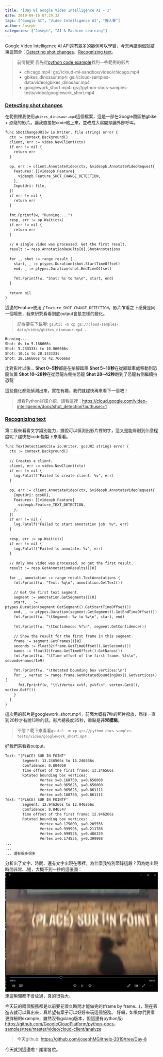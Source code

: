 ```yaml
---
title: "[Day 8] Google Video Intelligence AI - 3"
date: 2019-09-16 07:29:32
tags: ["Google AI", "Video Intelligence AI", "鐵人賽"]
author: Joseph
categories: ["Joseph", "AI & Machine Learning"]
---
```

Google Video Intelligence AI API還有眾多的範例可以學習，今天再講兩個就結束這回合：[Detecting shot changes](https://cloud.google.com/video-intelligence/docs/analyze-shots?authuser=1)、[Recognizing text](https://cloud.google.com/video-intelligence/docs/text-detection?authuser=1)。

> 前情提要
> 我先從[python code example](https://github.com/GoogleCloudPlatform/python-docs-samples/tree/master/video/cloud-client/analyze)找到一些範例的影片
> - chicago.mp4: gs://cloud-ml-sandbox/video/chicago.mp4
> - gbikes_dinosaur.mp4: gs://cloud-samples-data/video/gbikes_dinosaur.mp4
> - googlework_short.mp4: gs://python-docs-samples-tests/video/googlework_short.mp4
<!-- more -->

### [Detecting shot changes](https://cloud.google.com/video-intelligence/docs/analyze-shots?authuser=1)
在範例裡我使用`gbikes_dinosaur.mp4`這個檔案，這是一部在Google園區拍gbike + 恐龍的影片。讓我直接把code貼上來，並改成大寫開頭讓外部呼叫。
```golang
func ShotChangeURI(w io.Writer, file string) error {
  ctx := context.Background()
  client, err := video.NewClient(ctx)
  if err != nil {
    return err
  }

  op, err := client.AnnotateVideo(ctx, &videopb.AnnotateVideoRequest{
    Features: []videopb.Feature{
      videopb.Feature_SHOT_CHANGE_DETECTION,
    },
    InputUri: file,
  })
  if err != nil {
    return err
  }

  fmt.Fprintf(w, "Running....")
  resp, err := op.Wait(ctx)
  if err != nil {
    return err
  }

  // A single video was processed. Get the first result.
  result := resp.AnnotationResults[0].ShotAnnotations

  for _, shot := range result {
    start, _ := ptypes.Duration(shot.StartTimeOffset)
    end, _ := ptypes.Duration(shot.EndTimeOffset)

    fmt.Fprintf(w, "Shot: %s to %s\n", start, end)
  }

  return nil
}
```
這邊的Feature使用了`Feature_SHOT_CHANGE_DETECTION`，影片乍看之下感覺是同一個場景，我來研究看看到底output會是怎樣的變化。

> 記得要先下載喔: `gsutil -m cp gs://cloud-samples-data/video/gbikes_dinosaur.mp4 .`

```
Running....
Shot: 0s to 5.166666s
Shot: 5.233333s to 10.066666s
Shot: 10.1s to 28.133333s
Shot: 28.166666s to 42.766666s
```

比對影片以後...
**Shot 0~5秒**都是在拍腳踏車
**Shot 5~10秒**在從腳踏車處移動到恐龍位置
**Shot 10~28秒**在從恐龍左側拍恐龍
**Shot 28~42秒**跑到了恐龍右側繼續拍恐龍

這些變化都能偵測出來，實在有趣。我們就趕快再來看下一個吧！

> 想看Python詳細介紹，請看這裡：https://cloud.google.com/video-intelligence/docs/shot_detection?authuser=1

### [Recognizing text](https://cloud.google.com/video-intelligence/docs/text-detection?authuser=1)

第二段來看看文字識別能力，據說可以偵測出影片裡的字，這又是能辨別到什麼程度呢？趕快把code複製下來看看。

```golang
func TextDetectionGCS(w io.Writer, gcsURI string) error {
  ctx := context.Background()

  // Creates a client.
  client, err := video.NewClient(ctx)
  if err != nil {
    log.Fatalf("Failed to create client: %v", err)
  }

  op, err := client.AnnotateVideo(ctx, &videopb.AnnotateVideoRequest{
    InputUri: gcsURI,
    Features: []videopb.Feature{
      videopb.Feature_TEXT_DETECTION,
    },
  })
  if err != nil {
    log.Fatalf("Failed to start annotation job: %v", err)
  }

  resp, err := op.Wait(ctx)
  if err != nil {
    log.Fatalf("Failed to annotate: %v", err)
  }

  // Only one video was processed, so get the first result.
  result := resp.GetAnnotationResults()[0]

  for _, annotation := range result.TextAnnotations {
    fmt.Fprintf(w, "Text: %q\n", annotation.GetText())

    // Get the first text segment.
    segment := annotation.GetSegments()[0]
    start, _ := ptypes.Duration(segment.GetSegment().GetStartTimeOffset())
    end, _ := ptypes.Duration(segment.GetSegment().GetEndTimeOffset())
    fmt.Fprintf(w, "\tSegment: %v to %v\n", start, end)

    fmt.Fprintf(w, "\tConfidence: %f\n", segment.GetConfidence())

    // Show the result for the first frame in this segment.
    frame := segment.GetFrames()[0]
    seconds := float32(frame.GetTimeOffset().GetSeconds())
    nanos := float32(frame.GetTimeOffset().GetNanos())
    fmt.Fprintf(w, "\tTime offset of the first frame: %fs\n", seconds+nanos/1e9)

    fmt.Fprintf(w, "\tRotated bounding box vertices:\n")
    for _, vertex := range frame.GetRotatedBoundingBox().GetVertices() {
      fmt.Fprintf(w, "\t\tVertex x=%f, y=%f\n", vertex.GetX(), vertex.GetY())
    }
  }
}
```

這次用的影片是googlework_short.mp4，前面大概有7秒的照片撥放，然後一直到20秒才有說13秒的話，影片總長度35秒，重點是**非常模糊**。
> 不信？載下來看看`gsutil -m cp gs://python-docs-samples-tests/video/googlework_short.mp4 .`

好我們來看看output。
```shell
Text: "(PLACE) SUR IN FOINT"
        Segment: 13.246566s to 13.246566s
        Confidence: 0.804059
        Time offset of the first frame: 13.246566s
        Rotated bounding box vertices:
                Vertex x=0.168750, y=0.650000
                Vertex x=0.965625, y=0.650000
                Vertex x=0.965625, y=0.861111
                Vertex x=0.168750, y=0.861111
Text: "(PLACE) SUR IN FOINTF"
        Segment: 12.946266s to 12.946266s
        Confidence: 0.846547
        Time offset of the first frame: 12.946266s
        Rotated bounding box vertices:
                Vertex x=0.175000, y=0.205556
                Vertex x=0.999993, y=0.211786
                Vertex x=0.999528, y=0.406229
                Vertex x=0.174535, y=0.399998
...
...
... 還有很多很多
```
分析出了文字、時間、還有文字出現在哪裡。為什麼我特別節錄這段？因為她出現時間非常....短，大概不到一秒的這張圖：
![shot-text](shot-text.jpg)
連這瞬間都不會放過，真的很強大。

今天玩的兩個服務都是以前要花很久時間才能做完的(frame by frame...)，現在丟進去就可以算出來，真希望有案子可以好好來玩這個服務。
好囉，如果你們要看更詳細的example，雖然沒有golang版本，但這邊有python版: https://github.com/GoogleCloudPlatform/python-docs-samples/tree/master/video/cloud-client/analyze

> 今天github: https://github.com/josephMG/ithelp-2019/tree/Day-8

今天就到這邊啦！謝謝各位。
